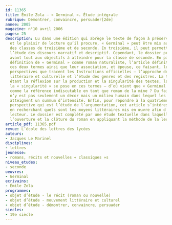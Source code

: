 ```yaml
---
id: 11365
title: Émile Zola – « Germinal ». Étude intégrale 
rubrique: Démontrer, convaincre, persuader[2de]
annee: 2005
magazine: n°10 avril 2006
pages: 25
description: Lu dans une édition qui abrège le texte de façon à préserver sa singularité
  et le plaisir de lecture qu’il procure, « Germinal » peut être mis au programme
  des classes de troisième et de seconde. En troisième, il peut permettre d’approfondir
  l’étude des discours narratif et descriptif. Cependant, le dossier proposé ici répond
  avant tout aux objectifs à atteindre pour la classe de seconde. En partant de la
  définition de « Germinal » comme roman naturaliste, l’article définit ce que recouvrent
  ces deux termes ainsi que leur association, et épouse, ce faisant, les deux premières
  perspectives que tracent les Instructions officielles – l’approche de l’histoire
  littéraire et culturelle et l’étude des genres et des registres. La troisième perspective
  étant la réflexion sur la production et la singularité des textes, la question de
  la « singularité » se pose en ces termes – d’où vient que « Germinal » est considéré
  comme la référence indiscutable en tant que roman de la mine ? Du fait que la mine
  n’y est pas seulement un décor mais un milieu humain dans lequel les événements
  atteignent un summum d’intensité. Enfin, pour répondre à la quatrième et dernière
  perspective qui est l’étude de l’argumentation, cet article s’intéresse à l’écriture
  en recherchant quels sont les moyens littéraires mis en œuvre afin d’agir sur le
  lecteur. Le dossier est complété par une étude textuelle dans laquelle sont confrontées
  l’ouverture et la clôture du roman en appliquant la méthode de la lecture analytique.
article_pdf: 11365.pdf
revue: L’école des lettres des lycées
auteurs:
- Jacques Le Marinel
disciplines:
- lettres
jeunesse:
- romans, récits et nouvelles « classiques »s
niveau_etudes:
- seconde
oeuvres:
- Germinal
ecrivains:
- Émile Zola
programmes:
- objet d’étude - le récit (roman ou nouvelle)
- objet d’étude - mouvement littéraire et culturel
- objet d’étude - démontrer, convaincre, persuader
siecles:
- 19e siècle
---
```

